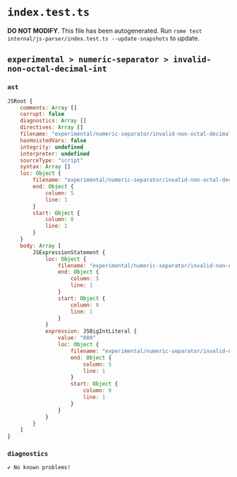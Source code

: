 # `index.test.ts`

**DO NOT MODIFY**. This file has been autogenerated. Run `rome test internal/js-parser/index.test.ts --update-snapshots` to update.

## `experimental > numeric-separator > invalid-non-octal-decimal-int`

### `ast`

```javascript
JSRoot {
	comments: Array []
	corrupt: false
	diagnostics: Array []
	directives: Array []
	filename: "experimental/numeric-separator/invalid-non-octal-decimal-int/input.js"
	hasHoistedVars: false
	integrity: undefined
	interpreter: undefined
	sourceType: "script"
	syntax: Array []
	loc: Object {
		filename: "experimental/numeric-separator/invalid-non-octal-decimal-int/input.js"
		end: Object {
			column: 5
			line: 1
		}
		start: Object {
			column: 0
			line: 1
		}
	}
	body: Array [
		JSExpressionStatement {
			loc: Object {
				filename: "experimental/numeric-separator/invalid-non-octal-decimal-int/input.js"
				end: Object {
					column: 5
					line: 1
				}
				start: Object {
					column: 0
					line: 1
				}
			}
			expression: JSBigIntLiteral {
				value: "080"
				loc: Object {
					filename: "experimental/numeric-separator/invalid-non-octal-decimal-int/input.js"
					end: Object {
						column: 5
						line: 1
					}
					start: Object {
						column: 0
						line: 1
					}
				}
			}
		}
	]
}
```

### `diagnostics`

```
✔ No known problems!

```
